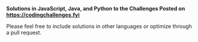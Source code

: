 **Solutions in JavaScript, Java, and Python to the Challenges Posted on https://codingchallenges.fyi**

Please feel free to include solutions in other languages or optimize through a pull request.